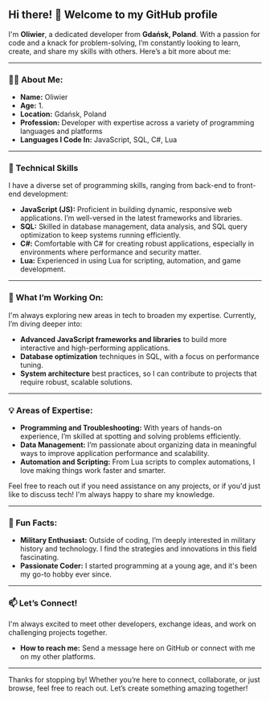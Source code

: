 ## Hi there! 👋 Welcome to my GitHub profile

I'm **Oliwier**, a dedicated developer from **Gdańsk, Poland**. With a passion for code and a knack for problem-solving, I’m constantly looking to learn, create, and share my skills with others. Here’s a bit more about me:

---

### 👨‍💻 About Me:
- **Name:** Oliwier  
- **Age:** 1. 
- **Location:** Gdańsk, Poland  
- **Profession:** Developer with expertise across a variety of programming languages and platforms  
- **Languages I Code In:** JavaScript, SQL, C#, Lua

---

### 🔧 Technical Skills
I have a diverse set of programming skills, ranging from back-end to front-end development:
- **JavaScript (JS):** Proficient in building dynamic, responsive web applications. I’m well-versed in the latest frameworks and libraries.
- **SQL:** Skilled in database management, data analysis, and SQL query optimization to keep systems running efficiently.
- **C#:** Comfortable with C# for creating robust applications, especially in environments where performance and security matter.
- **Lua:** Experienced in using Lua for scripting, automation, and game development.

---

### 🎯 What I’m Working On:
I'm always exploring new areas in tech to broaden my expertise. Currently, I’m diving deeper into:
- **Advanced JavaScript frameworks and libraries** to build more interactive and high-performing applications.
- **Database optimization** techniques in SQL, with a focus on performance tuning.
- **System architecture** best practices, so I can contribute to projects that require robust, scalable solutions.

---

### 💡 Areas of Expertise:
- **Programming and Troubleshooting:** With years of hands-on experience, I’m skilled at spotting and solving problems efficiently.
- **Data Management:** I’m passionate about organizing data in meaningful ways to improve application performance and scalability.
- **Automation and Scripting:** From Lua scripts to complex automations, I love making things work faster and smarter.
  
Feel free to reach out if you need assistance on any projects, or if you'd just like to discuss tech! I'm always happy to share my knowledge.

---

### 🎉 Fun Facts:
- **Military Enthusiast:** Outside of coding, I’m deeply interested in military history and technology. I find the strategies and innovations in this field fascinating.
- **Passionate Coder:** I started programming at a young age, and it's been my go-to hobby ever since.

---

### 📫 Let’s Connect!
I'm always excited to meet other developers, exchange ideas, and work on challenging projects together.  
- **How to reach me:** Send a message here on GitHub or connect with me on my other platforms.

---

Thanks for stopping by! Whether you’re here to connect, collaborate, or just browse, feel free to reach out. Let’s create something amazing together!
